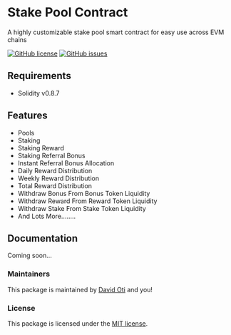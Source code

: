 # Stake Pool Contract

A highly customizable stake pool smart contract for easy use across EVM chains

[![GitHub license](https://img.shields.io/github/license/davmixcool/stake-pool-contract.svg)](https://github.com/davmixcool/stake-pool-contract/blob/master/LICENSE) [![GitHub issues](https://img.shields.io/github/issues/davmixcool/stake-pool-contract.svg)](https://github.com/davmixcool/stake-pool-contract/issues) 


## Requirements

* Solidity v0.8.7



## Features

* Pools
* Staking
* Staking Reward
* Staking Referral Bonus
* Instant Referral Bonus Allocation
* Daily Reward Distribution
* Weekly Reward Distribution
* Total Reward Distribution
* Withdraw Bonus From Bonus Token Liquidity
* Withdraw Reward From Reward Token Liquidity
* Withdraw Stake From Stake Token Liquidity
* And Lots More........



## Documentation

Coming soon...



### Maintainers

This package is maintained by [David Oti](http://github.com/davmixcool) and you!



### License

This package is licensed under the [MIT license](https://github.com/davmixcool/stake-pool-contract/blob/master/LICENSE).
